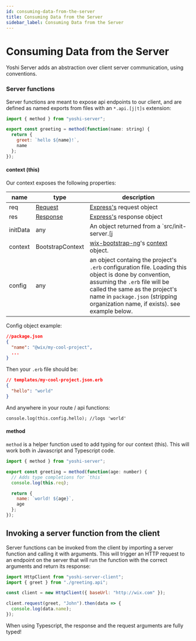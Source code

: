 ```yaml
---
id: consuming-data-from-the-server
title: Consuming Data from the Server
sidebar_label: Consuming Data from the Server
---
```


# Consuming Data from the Server

Yoshi Server adds an abstraction over client server communication, using conventions.

### Server functions

Server functions are meant to expose api endpoints to our client, and are defined as named exports from files with an `*.api.[j|t]s` extension:

```js
import { method } from "yoshi-server";

export const greeting = method(function(name: string) {
  return {
    greet: `hello ${name}!`,
    name
  };
});
```

#### context (this)

Our context exposes the following properties:

| name     | type                                                                      | description                                                                                                                                                                                                                                                  |
| -------- | ------------------------------------------------------------------------- | ------------------------------------------------------------------------------------------------------------------------------------------------------------------------------------------------------------------------------------------------------------ |
| req      | [Request](https://github.com/types/express/blob/master/lib/request.d.ts)  | [Express's](http://expressjs.com) request object                                                                                                                                                                                                             |
| res      | [Response](https://github.com/types/express/blob/master/lib/request.d.ts) | [Express's](http://expressjs.com) response object                                                                                                                                                                                                            |
| initData | any                                                                       | An object returned from a `src/init-server.[j|t]s` file. This data is usefull when you need to read / fetch data on server initialization (for example, read a configuration file).                                                                          |
| context  | BootstrapContext                                                          | [wix-bootstrap-ng](https://github.com/wix-platform/wix-node-platform)'s [context](https://github.com/wix-platform/wix-node-platform/tree/master/bootstrap/wix-bootstrap-ng#context) object.                                                                  |
| config   | any                                                                       | an object containg the project's `.erb` configuration file. Loading this object is done by convention, assuming the `.erb` file will be called the same as the project's name in `package.json` (stripping organization name, if exists). see example below. |

Config object example:

```json
//package.json
{
  "name": "@wix/my-cool-project",
  ...
}
```

Then your `.erb` file should be:

```json
// templates/my-cool-project.json.erb
{
  "hello": "world"
}
```

And anywhere in your route / api functions:

```
console.log(this.config.hello); //logs 'world'
```

#### method

`method` is a helper function used to add typing for our context (this). This will work both in Javascript and Typescript code.

```js
import { method } from "yoshi-server";

export const greeting = method(function(age: number) {
  // Adds type completions for `this`
  console.log(this.req);

  return {
    name: `world! ${age}`,
    age
  };
});
```

## Invoking a server function from the client

Server functions can be invoked from the client by importing a server function and calling it with arguments. This will trigger an HTTP request to an endpoint on the server that will run the function with the correct arguments and return its response:

```js
import HttpClient from "yoshi-server-client";
import { greet } from "./greeting.api";

const client = new HttpClient({ baseUrl: "http://wix.com" });

client.request(greet, "John").then(data => {
  console.log(data.name);
});
```

When using Typescript, the response and the request arguments are fully typed!
